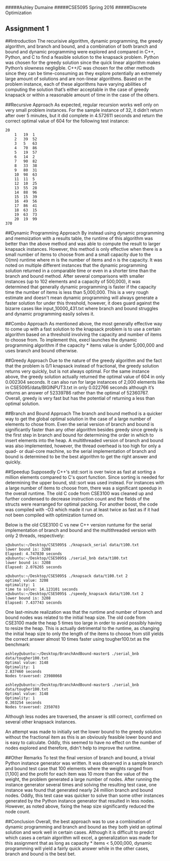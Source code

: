 #####Ashley Dumaine
#####CSE5095 Spring 2016
#####Discrete Optimization

Assignment 1
------------

##Introduction
The recurisive algorithm, dynamic programming, the greedy algorithm, and branch 
and bound, and a combination of both branch and bound and dynamic programming 
were explored and compared in C++, Python, and C to find a feasible solution to
the knapsack problem. Python was chosen for the greedy solution since the quick 
linear algorithm makes Python’s slowness negligible. C++/C was chosen for the 
other methods since they can be time-consuming as they explore potentially an 
extremely large amount of solutions and are non-linear algorithms. Based on the 
problem instance, each of these algorithms have varying abilities of computing 
the solution that’s either acceptable in the case of greedy knapsack or within 
a reasonable amount of time in the case of the others.

##Recursive Approach
As expected, regular recursion works well only on very small problem 
instances. For the sample instance of 32, it didn’t return after over 5 
minutes, but it did complete in 4.572611 seconds and return the correct optimal 
value of 604 for the following test instance:
```
20
	1	19 	1
	2	39	52
	3 	5	63
	4	70	86
	5	19	57
	6	14 	2
	7	90	82
	8	33	38
	9	80	31
  	10	98	63
   	11	11 	5
   	12	10	25
   	13	55	28
   	14	88	96
   	15	15	39
   	16	49	56
   	17	86	41
   	18	63	15
   	19	63	73
   	20	19	99
370
```

##Dynamic Programming Approach
By instead using dynamic programming and memoization with a results table, the 
runtime of this algorithm was better than the above method and was able to 
compute the result to larger knapsack instances. However, this method is only 
effective when there is a small number of items to choose from and a small 
capacity due to the O(mn) runtime where m is the number of items and n is the 
capacity. It was noted on multiple different instances that the dynamic 
programming solution returned in a comparable time or even in a shorter time 
than the branch and bound method. After several comparisons with smaller 
instances (up to 102 elements and a capacity of 500,000), it was determined 
that generally dynamic programming is faster if the capacity time the number 
of items is less than 5,000,000. This is a very rough estimate and doesn't 
mean dynamic programming will always generate a faster solution for under 
this threshold, however, it does guard against the bizarre cases like 
input\_10000\_431.txt where branch and bound struggles and dynamic programming 
easily solves it.

##Combo Approach
As mentioned above, the most generally effective way to come up with a fast 
solution to the knapsack problem is to use a certain algorithm based on a 
threshold involving the capacity and number of items to choose from. To 
implement this, execl launches the dynamic programming algorithm if the 
capacity * items value is under 5,000,000 and uses branch and bound otherwise.

##Greedy Approach
Due to the nature of the greedy algorithm and the fact that the problem is 0/1 
knapsack instead of fractional, the greedy solution returns very quickly, but 
is not always optimal. For the same instance above, the greedy solution 
actually returned the optimal value of 604 in only 0.002304 seconds. It can 
also run for large instances of 2,000 elements like in 
CSE5095/data/BIGINPUT3.txt in only 0.022766 seconds although it’s returns an 
answer of 52339786 rather than the optimal of 52360767. Overall, greedy is very 
fast but has the potential of returning a less than optimal solution.

##Branch and Bound Approach
The branch and bound method is a quicker way to get the global optimal solution 
in the case of a large number of elements to chose from. Even the serial 
version of branch and bound is significantly faster than any other algorithm 
besides greedy since greedy is the first step in branch and bound for 
determining the order in which to insert elements into the heap. A 
multithreaded version of branch and bound was also implemented, however, the 
thread overhead is too high for only a quad- or dual-core machine, so the 
serial implementation of branch and bound is determined to be the best 
algorithm to get the right answer and quickly.

##Speedup
Supposedly C++'s std::sort is over twice as fast at sorting a million elements 
compared to C's qsort function. Since sorting is needed for determining the 
upper bound, std::sort was used instead. For instances with a large number of 
items to choose from, there was a significant speedup in the overall runtime. 
The old C code from CSE3100 was cleaned up and further condensed to decrease 
instruction count and the fields of the structs were rearranged for optimal 
packing. For another boost, the code was compiled with -O3 which made it run 
at least twice as fast as if it had not been compiled with optimization turned 
on. 

Below is the old CSE3100 C vs new C++ version runtume for the serial 
implementation of branch and bound and the multithreaded version with only 2 
threads, respectively:
```
x@ubuntu:~/Desktop/CSE5095$ ./knapsack_serial data/t100.txt
lower bound is: 3208
Elapsed: 4.747830 seconds
x@ubuntu:~/Desktop/CSE5095$ ./serial_bnb data/t100.txt
lower bound is: 3208
Elapsed: 2.076265 seconds

x@ubuntu:~/Desktop/CSE5095$ ./knapsack data/t100.txt 2
optimal value: 3208
optimality: 1
time to solve: 14.123101 seconds
x@ubuntu:~/Desktop/CSE5095$ ./speedy_knapsack data/t100.txt 2
lower bound is: 3208
Elapsed: 7.437743 seconds
```

One last-minute realization was that the runtime and number of branch and 
bound nodes was related to the initial heap size. The old code from CSE3100 
made the heap 5 times too large in order to avoid possibly having to resize 
the heap. This is actually detrimental to the runtime, as changing the initial 
heap size to only the length of the items to choose from still yields the 
correct answer almost 10 times faster using tougher100.txt as the 
benchmark:

```
ashley@ubuntu:~/Desktop/BranchAndBound-master$ ./serial_bnb data/tougher100.txt
Optimal value: 3148 
Optimality: 1
2.837460 seconds 
Nodes traversed: 23980068 

ashley@ubuntu:~/Desktop/BranchAndBound-master$ ./serial_bnb data/tougher100.txt
Optimal value: 3148 
Optimality: 1
0.303254 seconds 
Nodes traversed: 2350703 
```

Although less nodes are traversed, the answer is still correct, confirmed on 
several other knapsack instances.

An attempt was made to initially set the lower bound to the greedy solution without the fractional item as this is an obviously feasible lower bound and is easy to calculate. Oddly, this seemed to have no effect on the number of nodes explored and therefore, didn't help to improve the runtime.

##Other Remarks
To test the final version of branch and bound, a trivial Python instance 
generator was written. It was observed in a sample branch and bound test case 
that 100 elements where the weights ranged from [1,100] and the profit for 
each item was 10 more than the value of the weight, the problem generated a 
large number of nodes. After running the instance generator several times and 
solving the resulting test case, one instance was found that generated nearly 
24 million branch and bound nodes. Oddly, this test case was quicker to solve 
than some other instances generated by the Python instance generator that 
resulted in less nodes. However, as noted above, fixing the heap size 
significantly reduced the node count.

##Conclusion
Overall, the best approach was to use a combination of dynamic programming and 
branch and bound as they both yield an optimal solution and work well in 
certain cases. Although it is difficult to predict which cases a certain 
algorithm will excel, a generalization was made for this assignment that as 
long as capacity * items < 5,000,000, dynamic programming will yield a fairly 
quick answer while in the other cases, branch and bound is the best bet.
